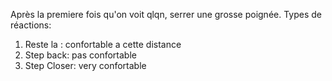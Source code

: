 
Après la premiere fois qu'on voit qlqn, serrer une grosse poignée. Types de réactions: 
1.  Reste la : confortable a cette distance 
2.  Step back: pas confortable 
3.  Step Closer: very confortable 
